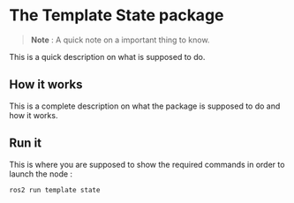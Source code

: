 # The Template State package

> **Note** : A quick note on a important thing to know.

This is a quick description on what is supposed to do.

## How it works

This is a complete description on what the package is supposed to do and how it works.

## Run it

This is where you are supposed to show the required commands in order to launch the node :

```bash
ros2 run template state
